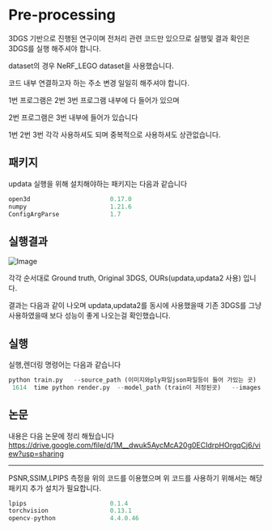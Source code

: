 # Pre-processing


3DGS 기반으로 진행된 연구이며 전처리 관련 코드만 있으므로 
실행및 결과 확인은 3DGS를 실행 해주셔야 합니다.

dataset의 경우 NeRF_LEGO dataset을 사용했습니다.

코드 내부 연결하고자 하는
주소 변경 일일히 해주셔야 합니다.

1번 프로그램은 2번 3번 프로그램 내부에 다 들어가 있으며

2번 프로그램은 3번 내부에 들어가 있습니다

1번 2번 3번 각각 사용하셔도 되며 중복적으로 사용하셔도 상관없습니다.



패키지
----
updata 실행을 위해 설치해야하는 패키지는 다음과 같습니다
```python
open3d                      0.17.0
numpy                       1.21.6
ConfigArgParse              1.7
```



실행결과
----
![Image](https://github.com/user-attachments/assets/6079553d-73af-41b6-a249-a9c18538ff6f)

각각 순서대로 Ground truth,  Original 3DGS,   OURs(updata,updata2 사용) 입니다.

결과는 다음과 같이 나오며 updata,updata2를 
동시에 사용했을때 기존 3DGS를 그냥 사용하였을때 보다 성능이 좋게 나오는걸 확인했습니다.

실행
---
실행,렌더링 명령어는 다음과 같습니다
```python
python train.py   --source_path (이미지와ply파일json파일등이 들어 가있는 곳)   --model_path (저장할곳)   --images (train 이미지 위치)   --iterations 20000   --checkpoint_iterations 10000   --save_iterations 10000 
 1614  time python render.py  --model_path (train이 저정된곳)   --images (train 이미지 위치)   --resolution 1024   --iteration 10000
```

논문
----
내용은 다음 논문에 정리 해뒀습니다
https://drive.google.com/file/d/1M__dwuk5AycMcA20g0ECIdrpHOrgqCj6/view?usp=sharing




---
PSNR,SSIM,LPIPS 측정을 위의 코드를 이용했으며 위 코드를 사용하기 위해서는 해당 패키지 추가 설치가 필요합니다.
```python
lpips                       0.1.4
torchvision                 0.13.1
opencv-python               4.4.0.46
```
